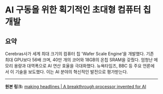# AI 구동을 위한 획기적인 초대형 컴퓨터 칩 개발

## 요약
Cerebras사가 세계 최대 크기의 컴퓨터 칩 'Wafer Scale Engine'을 개발했다.  기존 최대 GPU보다 56배 크며, 40만 개의 코어와 18GB의 온칩 SRAM을 갖췄다.  엄청난 메모리 용량과 대역폭으로 AI 연산 효율을 극대화했다.  뉴욕타임즈, BBC 등 주요 언론에서 이 기술을 보도했다.  이는 AI 분야의 혁신적인 발전으로 평가받는다.

---

**원본 링크:** [making headlines | A breakthrough processor invented for AI](https://www.thekurzweillibrary.com/making-headlines-a-breakthrough-processor-invented-for-ai)
